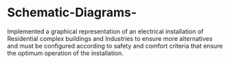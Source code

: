 # Schematic-Diagrams-
 Implemented a graphical representation of an electrical installation of Residential complex buildings and Industries to ensure more alternatives and must be configured according to safety and comfort criteria that ensure the optimum operation of the installation.
